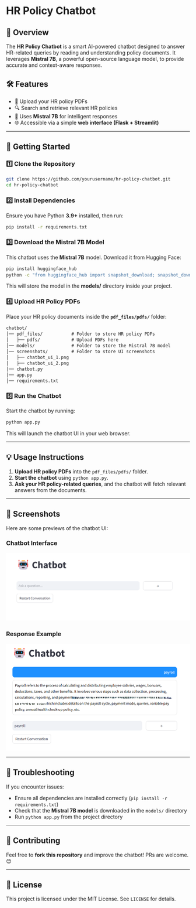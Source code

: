 # HR Policy Chatbot

## 📌 Overview

The **HR Policy Chatbot** is a smart AI-powered chatbot designed to answer HR-related queries by reading and understanding policy documents. It leverages **Mistral 7B**, a powerful open-source language model, to provide accurate and context-aware responses.

## 🛠️ Features

- 📂 Upload your HR policy PDFs
- 🔍 Search and retrieve relevant HR policies
- 🤖 Uses **Mistral 7B** for intelligent responses
- 🌐 Accessible via a simple **web interface (Flask + Streamlit)**

---

## 🚀 Getting Started

### 1️⃣ Clone the Repository

```sh
git clone https://github.com/yourusername/hr-policy-chatbot.git
cd hr-policy-chatbot
```

### 2️⃣ Install Dependencies

Ensure you have Python **3.9+** installed, then run:

```sh
pip install -r requirements.txt
```

### 3️⃣ Download the Mistral 7B Model

This chatbot uses the **Mistral 7B** model. Download it from Hugging Face:

```sh
pip install huggingface_hub
python -c "from huggingface_hub import snapshot_download; snapshot_download(repo_id='mistralai/Mistral-7B', local_dir='models/')"
```

This will store the model in the **models/** directory inside your project.

### 4️⃣ Upload HR Policy PDFs

Place your HR policy documents inside the **`pdf_files/pdfs/`** folder:

```plaintext
chatbot/
│── pdf_files/           # Folder to store HR policy PDFs
│   ├── pdfs/            # Upload PDFs here
│── models/              # Folder to store the Mistral 7B model
│── screenshots/         # Folder to store UI screenshots
│   ├── chatbot_ui_1.png
│   ├── chatbot_ui_2.png
│── chatbot.py
│── app.py
│── requirements.txt
```

### 5️⃣ Run the Chatbot

Start the chatbot by running:

```sh
python app.py
```

This will launch the chatbot UI in your web browser.

---

## 💡 Usage Instructions

1. **Upload HR policy PDFs** into the `pdf_files/pdfs/` folder.
2. **Start the chatbot** using `python app.py`.
3. **Ask your HR policy-related queries**, and the chatbot will fetch relevant answers from the documents.

---

## 📸 Screenshots

Here are some previews of the chatbot UI:

### Chatbot Interface
![Chatbot Screenshot 1](screenshots/chatbot_ui_1.png)

### Response Example
![Chatbot Screenshot 2](screenshots/chatbot_ui_2.png)

---

## 🔧 Troubleshooting

If you encounter issues:

- Ensure all dependencies are installed correctly (`pip install -r requirements.txt`)
- Check that the **Mistral 7B model** is downloaded in the `models/` directory
- Run `python app.py` from the project directory

---

## 🤝 Contributing

Feel free to **fork this repository** and improve the chatbot! PRs are welcome. 😊

---

## 🐜 License

This project is licensed under the MIT License. See `LICENSE` for details.


